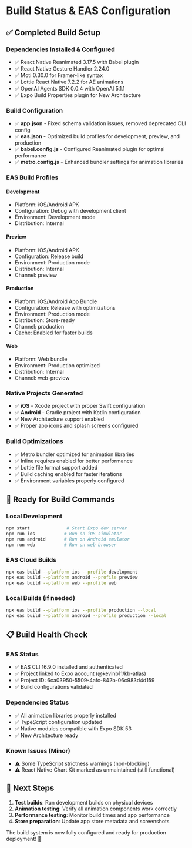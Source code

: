# Build Status & EAS Configuration

## ✅ Completed Build Setup

### Dependencies Installed & Configured
- ✅ React Native Reanimated 3.17.5 with Babel plugin
- ✅ React Native Gesture Handler 2.24.0 
- ✅ Moti 0.30.0 for Framer-like syntax
- ✅ Lottie React Native 7.2.2 for AE animations
- ✅ OpenAI Agents SDK 0.0.4 with OpenAI 5.1.1
- ✅ Expo Build Properties plugin for New Architecture

### Build Configuration
- ✅ **app.json** - Fixed schema validation issues, removed deprecated CLI config
- ✅ **eas.json** - Optimized build profiles for development, preview, and production
- ✅ **babel.config.js** - Configured Reanimated plugin for optimal performance
- ✅ **metro.config.js** - Enhanced bundler settings for animation libraries

### EAS Build Profiles

#### Development
- Platform: iOS/Android APK
- Configuration: Debug with development client
- Environment: Development mode
- Distribution: Internal

#### Preview  
- Platform: iOS/Android APK
- Configuration: Release build
- Environment: Production mode
- Distribution: Internal
- Channel: preview

#### Production
- Platform: iOS/Android App Bundle
- Configuration: Release with optimizations
- Environment: Production mode
- Distribution: Store-ready
- Channel: production
- Cache: Enabled for faster builds

#### Web
- Platform: Web bundle
- Environment: Production optimized
- Distribution: Internal
- Channel: web-preview

### Native Projects Generated
- ✅ **iOS** - Xcode project with proper Swift configuration
- ✅ **Android** - Gradle project with Kotlin configuration
- ✅ New Architecture support enabled
- ✅ Proper app icons and splash screens configured

### Build Optimizations
- ✅ Metro bundler optimized for animation libraries
- ✅ Inline requires enabled for better performance
- ✅ Lottie file format support added
- ✅ Build caching enabled for faster iterations
- ✅ Environment variables properly configured

## 🚀 Ready for Build Commands

### Local Development
```bash
npm start              # Start Expo dev server
npm run ios           # Run on iOS simulator
npm run android       # Run on Android emulator
npm run web           # Run on web browser
```

### EAS Cloud Builds
```bash
npx eas build --platform ios --profile development
npx eas build --platform android --profile preview
npx eas build --platform web --profile web
```

### Local Builds (if needed)
```bash
npx eas build --platform ios --profile production --local
npx eas build --platform android --profile production --local
```

## 📋 Build Health Check

### EAS Status
- ✅ EAS CLI 16.9.0 installed and authenticated
- ✅ Project linked to Expo account (@kevinb11/kb-atlas)
- ✅ Project ID: 6ca03950-5509-4afc-842b-06c983d4d159
- ✅ Build configurations validated

### Dependencies Status
- ✅ All animation libraries properly installed
- ✅ TypeScript configuration updated
- ✅ Native modules compatible with Expo SDK 53
- ✅ New Architecture ready

### Known Issues (Minor)
- ⚠️ Some TypeScript strictness warnings (non-blocking)
- ⚠️ React Native Chart Kit marked as unmaintained (still functional)

## 🔧 Next Steps

1. **Test builds**: Run development builds on physical devices
2. **Animation testing**: Verify all animation components work correctly
3. **Performance testing**: Monitor build times and app performance
4. **Store preparation**: Update app store metadata and screenshots

The build system is now fully configured and ready for production deployment! 🎉
